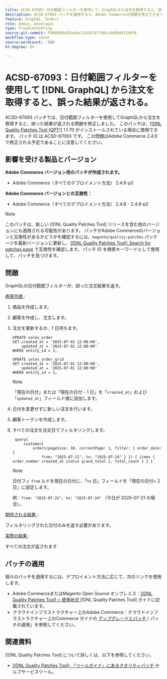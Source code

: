 ```yaml
---
title: ACSD-67093：日付範囲フィルターを使用して、GraphQLから注文を取得すると、誤った結果が返される
description: ACSD-67093 パッチを適用すると、Adobe Commerceの問題を修正できます。この問題では、日付範囲フィルターを使用してGraphQLから注文を取得すると、誤った結果が返されます。
feature: GraphQL, Orders
role: Admin, Developer
type: Troubleshooting
source-git-commit: f990805b455a6ac11b5d747748cc8d804071b970
workflow-type: tm+mt
source-wordcount: '348'
ht-degree: 0%

---
```


# ACSD-67093：日付範囲フィルターを使用して [!DNL GraphQL] から注文を取得すると、誤った結果が返される。

ACSD-67093 パッチでは、日付範囲フィルターを使用してGraphQLから注文を取得すると、誤った結果が返される問題を修正しました。 このパッチは、[[!DNL Quality Patches Tool (QPT)]](/help/tools/quality-patches-tool/quality-patches-tool-to-self-serve-quality-patches.md) 1.1.70 がインストールされている場合に使用できます。 パッチ ID は ACSD-67093 です。 この問題はAdobe Commerce 2.4.9 で修正される予定であることに注意してください。

## 影響を受ける製品とバージョン

**Adobe Commerce バージョン用のパッチが作成されます。**

* Adobe Commerce（すべてのデプロイメント方法） 2.4.8-p2

**Adobe Commerce バージョンとの互換性：**

* Adobe Commerce（すべてのデプロイメント方法） 2.4.8 - 2.4.8-p2

>[!NOTE]
>
>このパッチは、新しい [!DNL Quality Patches Tool] リリースを含む他のバージョンにも適用される可能性があります。 パッチがAdobe Commerceのバージョンと互換性があるかどうかを確認するには、`magento/quality-patches` パッケージを最新バージョンに更新し、[[!DNL Quality Patches Tool]: Search for patches page](https://experienceleague.adobe.com/tools/commerce-quality-patches/index.html) で互換性を確認します。 パッチ ID を検索キーワードとして使用して、パッチを見つけます。

## 問題

GraphQLの日付範囲フィルターが、誤った注文結果を返す。

<u> 再現手順 </u>:

1. 商品を作成します。
1. 顧客を作成し、注文します。
1. 注文を更新するか、1 日待ちます。

   ```
   UPDATE sales_order
   SET created_at = '2025-07-01 12:00:00',
       updated_at = '2025-07-01 12:00:00'
   WHERE entity_id = 1;
   
   UPDATE sales_order_grid
   SET created_at = '2025-07-01 12:00:00',
       updated_at = '2025-07-01 12:00:00'
   WHERE entity_id = 1;
   ```

   >[!NOTE]
   >
   >「現在の日付」または「現在の日付 – 1 日」を「`created_at`」および「`updated_at`」フィールド値に追加します。

1. 日付を変更せずに新しい注文を行います。
1. 顧客トークンを作成します。
1. すべての注文を注文日でフィルタリングします。

   ```
    query{
        customer{
            orders(pageSize: 10, currentPage: 1, filter: { order_date: {
                from: "2025-07-21", to: "2025-07-24" } }) { items { order_number created_at status grand_total }, total_count } } }
   ```

   >[!NOTE]
   > 日付フィ `from` ルドを現在の日付に、「`to` 日」フィールドを「現在の日付+ 2 日」に設定します。
   >
   > 例：`from: "2025-07-21"`、`to: "2025-07-24"` （今日が 2025-07-21 の場合）。

<u> 期待される結果 </u>:

フィルタリングされた日付のみを返す必要があります。

<u> 実際の結果 </u>:

すべての注文が返されます

## パッチの適用

個々のパッチを適用するには、デプロイメント方法に応じて、次のリンクを使用します。

* Adobe CommerceまたはMagento Open Source オンプレミス：[[!DNL Quality Patches Tool] > 使用状況 ](/help/tools/quality-patches-tool/usage.md)[!DNL Quality Patches Tool] ガイドに記載されています。
* クラウドインフラストラクチャー上のAdobe Commerce：クラウドインフラストラクチャー上のCommerce ガイドの [ アップグレードとパッチ ](https://experienceleague.adobe.com/docs/commerce-cloud-service/user-guide/develop/upgrade/apply-patches.html)/ パッチの適用」を参照してください。

## 関連資料

[!DNL Quality Patches Tool] について詳しくは、以下を参照してください。

* [[!DNL Quality Patches Tool]: 『ツールガイド』にあるクオリティパッチ ](/help/tools/quality-patches-tool/quality-patches-tool-to-self-serve-quality-patches.md) セルフサービスツール。

